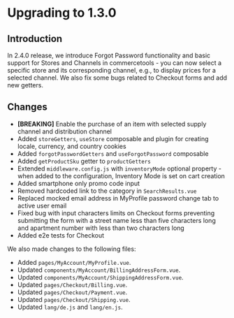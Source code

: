 # Upgrading to 1.3.0

## Introduction

In 2.4.0 release, we introduce Forgot Password functionality and basic support for Stores and Channels in commercetools - you can now select a specific store and its corresponding channel, e.g., to display prices for a selected channel. We also fix some bugs related to Checkout forms and add new getters.

## Changes

- **[BREAKING]** Enable the purchase of an item with selected supply channel and distribution channel
- Added `storeGetters`, `useStore` composable and plugin for creating locale, currency, and country cookies
- Added `forgotPasswordGetters` and `useForgotPassword` composable
- Added `getProductSku` getter to `productGetters`
- Extended `middleware.config.js` with `inventoryMode` optional property - when added to the configuration, Inventory Mode is set on cart creation
- Added smartphone only promo code input
- Removed hardcoded link to the category in `SearchResults.vue`
- Replaced mocked email address in MyProfile password change tab to active user email
- Fixed bug with input characters limits on Checkout forms preventing submitting the form with a street name less than five characters long and apartment number with less than two characters long
- Added e2e tests for Checkout

We also made changes to the following files:
- Added `pages/MyAccount/MyProfile.vue`.
- Updated `components/MyAccount/BillingAddressForm.vue`.
- Updated `components/MyAccount/ShippingAddressForm.vue`.
- Updated `pages/Checkout/Billing.vue`.
- Updated `pages/Checkout/Payment.vue`.
- Updated `pages/Checkout/Shipping.vue`.
- Updated `lang/de.js` and `lang/en.js`.
